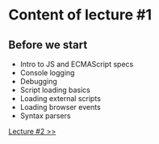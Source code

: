 # Content of lecture #1

## Before we start

- Intro to JS and ECMAScript specs
- Console logging
- Debugging
- Script loading basics
- Loading external scripts
- Loading browser events
- Syntax parsers

[Lecture #2 >>](../lecture-2)